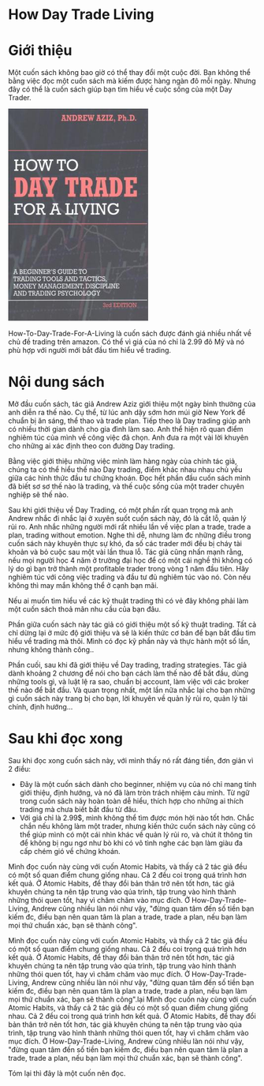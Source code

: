 How Day Trade Living
==============

# Giới thiệu

Một cuốn sách không bao giờ có thể thay đổi một cuộc đời. Bạn không thể bằng việc đọc một cuốn sách mà kiếm được hàng ngàn đô mỗi ngày. Nhưng đây có thể là cuốn sách giúp bạn tìm hiểu về cuộc sống của một Day Trader.

![How-Day-Trade-Living-Management.md](/9781535585958.jpg)

How-To-Day-Trade-For-A-Living là cuốn sách được đánh giá nhiều nhất về chủ đề trading trên amazon. Có thể vì giá của nó chỉ là 2.99 đô Mỹ và nó phù hợp với người mới bắt đầu tìm hiểu về trading.

# Nội dung sách
Mở đầu cuốn sách, tác giả Andrew Aziz giới thiệu một ngày bình thường của anh diễn ra thế nào. Cụ thể, từ lúc anh dậy sớm hơn múi giờ New York để chuẩn bị ăn sáng, thể thao và trade plan. Tiếp theo là Day trading giúp anh có nhiều thời gian dành cho gia đình làm sao. Anh thể hiện rõ quan điểm nghiêm túc của mình về công việc đã chọn. Anh đưa ra một vài lời khuyên cho những ai xác định theo con đường Day trading.

Bằng việc giới thiệu những việc mình làm hàng ngày của chính tác giả, chúng ta có thể hiểu thế nào  Day trading, điểm khác nhau nhau chủ yếu giữa các hình thức đầu tư chứng khoán. Đọc hết phần đầu cuốn sách mình đã biết sơ sơ thế nào là trading, và thế cuộc sống của một trader chuyên nghiệp sẽ thế nào.

Sau khi giới thiệu về Day Trading, có một phần rất quan trọng mà anh Andrew nhắc đi nhắc lại ở xuyên suốt cuốn sách này, đó là cắt lỗ, quản lý rủi ro. Anh nhắc những người mới rất nhiều lần về việc plan a trade, trade a plan, trading without emotion. Nghe thì dễ, nhưng làm đc những điều trong cuốn sách này khuyên thực sự khó, đa số các trader mới đều bị cháy tài khoản và bỏ cuộc sau một vài lần thua lỗ. Tác giả cũng nhấn mạnh rằng, nếu mọi người học 4 năm ở trường đại học để có một cái nghề thì không có lý do gì bạn trở thành một profitable trader trong vòng 1 năm đầu tiên. Hãy nghiêm túc với công việc trading và đầu tư đủ nghiêm túc vào nó. Còn nếu không thì may mắn không thể ở cạnh bạn mãi. 

Nếu ai muốn tìm hiểu về các kỹ thuật trading thì có vẻ đây không phải làm một cuốn sách thoả mãn nhu cầu của bạn đâu.

Phần giữa cuốn sách này tác giả có giới thiệu một số kỹ thuật trading. Tất cả chỉ dừng lại ở mức độ giới thiệu và sẽ là kiến thức cơ bản để bạn bắt đầu tìm hiểu về trading mà thôi. Mình có đọc kỹ phần này và thực hành một số lần, nhưng không thành công..

Phần cuối, sau khi đã giới thiệu về Day trading, trading strategies. Tác giả dành khoảng 2 chương để nói cho bạn cách làm thế nào để bắt đầu, dùng những tools gì, và luật lệ ra sao, chuẩn bị account, làm việc với các broker thế nào để bắt đầu. Và quan trọng nhất, một lần nữa nhắc lại cho bạn những gì cuốn sách này trang bị cho bạn, lời khuyên về quản lý rủi ro, quản lý tài chính, định hướng...

# Sau khi đọc xong
Sau khi đọc xong cuốn sách này, với mình thấy nó rất đáng tiền, đơn giản vì 2 điều:
- Đây là một cuốn sách dành cho beginner, nhiệm vụ của nó chỉ mang tính giới thiệu, định hướng, và nó đã làm tròn trách nhiệm cảu mình. Từ ngữ trong cuốn sách này hoàn toàn dễ hiểu, thích hợp cho những ai thích trading mà chưa biết bắt đầu từ đâu.
- Với giá chỉ là 2.99$, mình không thể tìm được món hời nào tốt hơn. Chắc chắn nếu không làm một trader, nhưng kiến thức cuốn sách này cũng có thể giúp mình có một cái nhìn khác về quản lý rủi ro, và chút ít thông tin để không bị ngu ngơ như bò khi có vô tình nghe các bạn làm giàu đa cấp chém gió về chứng khoán.

Mình đọc cuốn này cùng với cuốn Atomic Habits, và thấy cả 2 tác giả đều có một số quan điểm chung giống nhau. Cả 2 đều coi trong quá trình hơn kết quả. Ở Atomic Habits, để thay đổi bản thân trở nên tốt hơn, tác giả khuyên chúng ta nên tập trung vào qúa trình, tập trung vào hình thành những thói quen tốt, hay vì chăm chăm vào mục đích. Ở How-Day-Trade-Living, Andrew cũng nhiều làn nói như vậy, "đừng quan tâm đến số tiền bạn kiếm đc, điều bạn nên quan tâm là plan a trade, trade a plan, nếu bạn làm mọi thứ chuẩn xác, bạn sẽ thành công".
 
Mình đọc cuốn này cùng với cuốn Atomic Habits, và thấy cả 2 tác giả đều có một số quan điểm chung giống nhau. Cả 2 đều coi trong quá trình hơn kết quả. Ở Atomic Habits, để thay đổi bản thân trở nên tốt hơn, tác giả khuyên chúng ta nên tập trung vào qúa trình, tập trung vào hình thành những thói quen tốt, hay vì chăm chăm vào mục đích. Ở How-Day-Trade-Living, Andrew cũng nhiều làn nói như vậy, "đừng quan tâm đến số tiền bạn kiếm đc, điều bạn nên quan tâm là plan a trade, trade a plan, nếu bạn làm mọi thứ chuẩn xác, bạn sẽ thành công".lại 
Mình đọc cuốn này cùng với cuốn Atomic Habits, và thấy cả 2 tác giả đều có một số quan điểm chung giống nhau. Cả 2 đều coi trong quá trình hơn kết quả. Ở Atomic Habits, để thay đổi bản thân trở nên tốt hơn, tác giả khuyên chúng ta nên tập trung vào qúa trình, tập trung vào hình thành những thói quen tốt, hay vì chăm chăm vào mục đích. Ở How-Day-Trade-Living, Andrew cũng nhiều làn nói như vậy, "đừng quan tâm đến số tiền bạn kiếm đc, điều bạn nên quan tâm là plan a trade, trade a plan, nếu bạn làm mọi thứ chuẩn xác, bạn sẽ thành công".

Tóm lại thì đây là một cuốn nên đọc.
